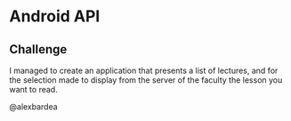
#  Android API 

## Challenge

I managed to create an application that presents a list of lectures, and for the selection made to display from the server of the faculty the lesson you want to read.

@alexbardea
